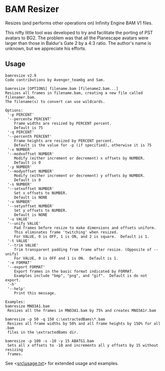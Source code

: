 # BAM Resizer
Resizes (and performs other operations on) Infinity Engine BAM V1 files.

This nifty little tool was developed to try and facilitate the porting of PST avatars to BG2. The problem was that all the Planescape avatars were larger than those in Baldur's Gate 2 by a 4:3 ratio. The author's name is unknown, but we appreciate his efforts.

## Usage
```
bamresize v2.9
Code contributions by Avenger_teambg and Sam.

bamresize [OPTIONS] filename.bam [filename2.bam...]
Resizes all frames in filename.bam, creating a new file called filenamer.bam.
The filename(s) to convert can use wildcards.

Options:
 '-p PERCENT'
 '--percentw PERCENT'
    Frame widths are resized by PERCENT percent.
    Default is 75
 '-q PERCENT'
 '--percenth PERCENT'
    Frame heights are resized by PERCENT percent.
    Default is the value for -p (if specified), otherwise it is 75
 '-x NUMBER'
 '--modxoffset NUMBER'
    Modify (either increment or decrement) x offsets by NUMBER.
    Default is 0
 '-y NUMBER'
 '--modyoffset NUMBER'
    Modify (either increment or decrement) y offsets by NUMBER.
    Default is 0
 '-s NUMBER'
 '--setxoffset NUMBER'
    Set x offsets to NUMBER.
    Default is NONE
 '-v NUMBER'
 '--setyoffset NUMBER'
    Set y offsets to NUMBER.
    Default is NONE
 '-u VALUE'
 '--unify VALUE'
    Pad frames before resize to make dimensions and offsets uniform.
    This eliminates frame 'twitching' when resized.
    For VALUE, 0 is OFF, 1 is ON, and 2 is square.  Default is 1.
 '-t VALUE'
 '--trim VALUE'
    Trim transparent padding from frame after resize. (Opposite of --unify)
    For VALUE, 0 is OFF and 1 is ON.  Default is 1.
 '-e FORMAT'
 '--export FORMAT'
    Export frames in the basic format indicated by FORMAT.
    Examples include "bmp", "png", and "gif".  Default is do not export.
 '-h'
 '--help'
    Print this message.

Examples:
bamresize MNO3A1.bam
 Resizes all the frames in MNO3A1.bam by 75% and creates MNO3A1r.bam

bamresize -p 50 -q 150 c:\extractedBams\*.bam
 Resizes all frame widths by 50% and all frame heights by 150% for all .bam
 files in the \extractedBams dir.

bamresize -p 100 -s -10 -y 15 ABATG1.bam
 Sets all x offsets to -10 and increments all y offsets by 15 without resizing
 frames.
```
See <[src\usage.txt](src/usage.txt)> for extended usage and examples.
